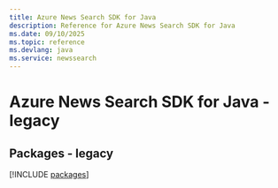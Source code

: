 ```yaml
---
title: Azure News Search SDK for Java
description: Reference for Azure News Search SDK for Java
ms.date: 09/10/2025
ms.topic: reference
ms.devlang: java
ms.service: newssearch
---
```

# Azure News Search SDK for Java - legacy
## Packages - legacy
[!INCLUDE [packages](news-search-index.md)]